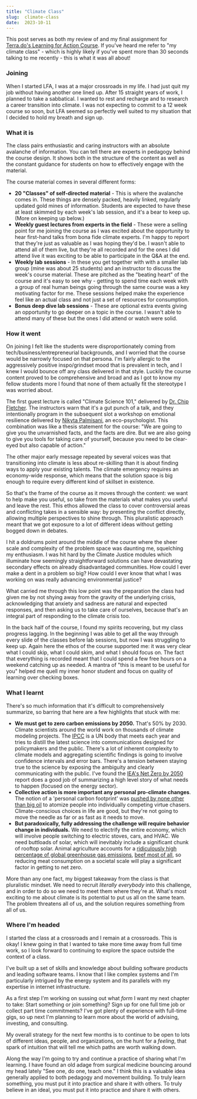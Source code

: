 ```yaml
---
title: "Climate Class"
slug:  climate-class
date:  2023-10-11
---
```


This post serves as both my review of and my final assignment for [Terra.do's Learning for Action Course](https://terra.do/climate-education/cohort-courses/climate-change-learning-for-action/?). If you've heard me refer to "my climate class" - which is highly likely if you've spent more than 30 seconds talking to me recently - this is what it was all about!

### Joining

When I started LFA, I was at a major crossroads in my life. I had just quit my job without having another one lined up. After 15 straight years of work, I planned to take a sabbatical. I wanted to rest and recharge and to research a career transition into climate. I was not expecting to commit to a 12 week course so soon, but LFA seemed so perfectly well suited to my situation that I decided to hold my breath and sign up.

### What it is

The class pairs enthusiastic and caring instructors with an absolute avalanche of information. You can tell there are experts in pedagogy behind the course design. It shows both in the structure of the content as well as the constant guidance for students on how to effectively engage with the material.

The course material comes in several different forms:
* **20 "Classes" of self-directed material** - This is where the avalanche comes in. These things are densely packed, heavily linked, regularly updated gold mines of information. Students are expected to have these at least skimmed by each week's lab session, and it's a bear to keep up. (More on keeping up below.)
* **Weekly guest lectures from experts in the field** - These were a selling point for me joining the course as I was excited about the opportunity to hear first-hand talks from bona fide climate experts. I'm happy to report that they're just as valuable as I was hoping they'd be. I wasn't able to attend all of them live, but they're all recorded and for the ones I did attend live it was exciting to be able to participate in the Q&A at the end.
* **Weekly lab sessions** - In these you get together with with a smaller lab group (mine was about 25 students) and an instructor to discuss the week's course material. These are pitched as the "beating heart" of the course and it's easy to see why - getting to spend time each week with a group of real human beings going through the same course was a key motivating factor for me. These sessions helped make the experience feel like an actual class and not just a set of resources for consumption.
* **Bonus deep dive lab sessions** - These are optional extra events giving an opportunity to go deeper on a topic in the course. I wasn't able to attend many of these but the ones I did attend or watch were solid.

### How it went
On joining I felt like the students were disproportionately coming from tech/business/entrepreneurial backgrounds, and I worried that the course would be narrowly focused on that persona. I'm fairly allergic to the aggressively positive inspo/grindset mood that is prevalent in tech, and I knew I would bounce off any class delivered in that style. Luckily the course content proved to be comprehensive and broad and as I got to know my fellow students more I found that none of them actually fit the stereotype I was worried about.

The first guest lecture is called "Climate Science 101," delivered by [Dr. Chip Fletcher](https://www.soest.hawaii.edu/soestwp/about/directory/chip-h-fletcher/). The instructors warn that it's a gut punch of a talk, and they intentionally program in the subsequent slot a workshop on emotional resilience delivered by [Nikyta Palmisani](https://www.linkedin.com/in/nikyta-palmisani-20a5877/), an eco-psychologist. This combination was like a thesis statement for the course: "We are going to give you the unvarnished facts, and the facts are dire. But we are also going to give you tools for taking care of yourself, because you need to be clear-eyed but also capable of action."

The other major early message repeated by several voices was that transitioning into climate is less about re-skilling than it is about finding ways to apply your existing talents. The climate emergency requires an economy-wide response, which means that the solution space is big enough to require every different kind of skillset in existence.

So that's the frame of the course as it moves through the content: we want to help make you useful, so take from the materials what makes you useful and leave the rest. This ethos allowed the class to cover controversial areas and conflicting takes in a sensible way: by presenting the conflict directly, allowing multiple perspectives to shine through. This pluralistic approach meant that we got exposure to a lot of different ideas without getting bogged down in debates.

I hit a doldrums point around the middle of the course where the sheer scale and complexity of the problem space was daunting me, squelching my enthusiasm. I was hit hard by the Climate Justice modules which illuminate how seemingly straightforward solutions can have devastating  secondary effects on already disadvantaged communities. How could I ever make a dent in a problem so big? How could I ever know that what I was working on was really advancing environmental justice?

What carried me through this low point was the preparation the class had given me by not shying away from the gravity of the underlying crisis, acknowledging that anxiety and sadness are natural and expected responses, and then asking us to take care of ourselves, because that's an integral part of responding to the climate crisis too.

In the back half of the course, I found my spirits recovering, but my class progress lagging. In the beginning I was able to get all the way through every slide of the classes before lab sessions, but now I was struggling to keep up. Again here the ethos of the course supported me: it was very clear what I could skip, what I could skim, and what I should focus on. The fact that everything is recorded meant that I could spend a few free hours on a weekend catching up as needed. A mantra of "this is meant to be useful for you" helped me quell my inner honor student and focus on quality of learning over checking boxes.

### What I learnt

There's so much information that it's difficult to comprehensively summarize, so barring that here are a few highlights that stuck with me:

* **We must get to zero carbon emissions by 2050.** That's 50% by 2030. Climate scientists around the world work on thousands of climate modeling projects. The [IPCC](https://www.ipcc.ch/) is a UN body that meets each year and tries to distill the latest science into communications designed for policymakers and the public. There's a lot of inherent complexity to climate models and aggregating scientific findings is going to involve confidence intervals and error bars. There's a tension between staying true to the science by exposing the ambiguity and clearly communicating with the public. I've found the [IEA's Net Zero by 2050](https://www.iea.org/reports/net-zero-by-2050#) report does a good job of summarizing a high level story of what needs to happen (focused on the energy sector).
* **Collective action is more important any personal pro-climate changes**. The notion of a 'personal carbon footprint' was [pushed by none other than big oil](https://www.theguardian.com/commentisfree/2021/aug/23/big-oil-coined-carbon-footprints-to-blame-us-for-their-greed-keep-them-on-the-hook) to atomize people into individually competing virtue chasers. Climate-conscious choices in life are good, but they're not going to move the needle as far or as fast as it needs to move.
* **But paradoxically, fully addressing the challenge will require behavior change in individuals.** We need to electrify the entire economy, which will involve people switching to electric stoves, cars, and HVAC. We need buttloads of solar, which will inevitably include a significant chunk of rooftop solar. Animal agriculture accounts for a [ridiculously high percentage of global greenhouse gas emissions](https://drawdown.org/solutions/plant-rich-diets), [beef most of all](https://ourworldindata.org/food-choice-vs-eating-local), so reducing meat consumption on a societal scale will play a significant factor in getting to net zero.

More than any one fact, my biggest takeaway from the class is that pluralistic mindset. We need to recruit *literally everybody* into this challenge, and in order to do so we need to meet them where they're at. What's most exciting to me about climate is its potential to put us all on the same team. The problem threatens all of us, and the solution requires something from all of us.

### Where I'm headed

I started the class at a crossroads and I remain at a crossroads. This is okay! I knew going in that I wanted to take more time away from full time work, so I look forward to continuing to explore the space outside the context of a class.

I've built up a set of skills and knowledge about building software products and leading software teams. I know that I like complex systems and I'm particularly intrigued by the energy system and its parallels with my expertise in internet infrastructure.

As a first step I'm working on sussing out what *form* I want my next chapter to take: Start something or join something? Sign up for one full time job or collect part time commitments? I've got plenty of experience with full-time gigs, so up next I'm planning to learn more about the world of advising, investing, and consulting.

My overall strategy for the next few months is to continue to be open to lots of different ideas, people, and organizations, on the hunt for a _feeling_, that spark of intuition that will tell me which paths are worth walking down.

Along the way I'm going to try and continue a practice of sharing what I'm learning. I have found an old adage from surgical medicine bouncing around my head lately "See one, do one, teach one." I think this is a valuable idea generally applied to both pedagogy and movement building. To truly learn something, you must put it into practice and share it with others. To truly believe in an ideal, you must put it into practice and share it with others.
